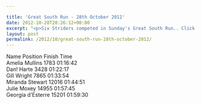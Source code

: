 ```yaml
---

title: 'Great South Run - 28th October 2012'
date: 2012-10-28T20:26:12+00:00
excerpt: "<p>Six Striders competed in Sunday's Great South Run.. Click on the link to see how they got on...</p>"
layout: post
permalink: /2012/10/great-south-run-28th-october-2012/
---
```

Name Position Finish Time  
Amelia Mullins 1783 01:16:42  
Dan! Harte 3428 01:22:17  
Gill Wright 7865 01:33:54  
Miranda Stewart 12016 01:44:51  
Julie Moxey 14955 01:57:45  
Georgia d'Esterre 15201 01:59:30
